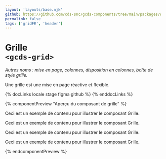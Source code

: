 ```yaml
---
layout: 'layouts/base.njk'
github: https://github.com/cds-snc/gcds-components/tree/main/packages/web/src/components/gcds-grid
permalink: false
tags: ['gridFR', 'header']
---
```


# Grille <br>`<gcds-grid>`

_Autres noms : mise en page, colonnes, disposition en colonnes, boîte de style grille._

Une grille est une mise en page réactive et flexible.

{% docLinks locale stage figma github %}
{% enddocLinks %}

{% componentPreview "Aperçu du composant de grille" %}
<gcds-grid tag="article" columns-desktop="1fr 1fr 1fr 1fr" columns-tablet="1fr 1fr" columns="1fr" gap="500">

  <p>Ceci est un exemple de contenu pour illustrer le composant Grille.</p>
  <p>Ceci est un exemple de contenu pour illustrer le composant Grille.</p>
  <p>Ceci est un exemple de contenu pour illustrer le composant Grille.</p>
  <p>Ceci est un exemple de contenu pour illustrer le composant Grille.</p>
</gcds-grid>
{% endcomponentPreview %}
